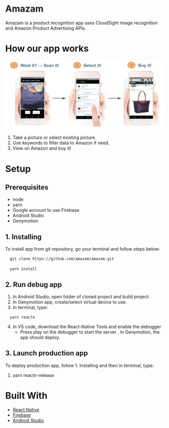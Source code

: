 # Amazam
Amazam is a product recognition app uses CloudSight image recognition and Amazon Product Advertising APIs.

# How our app works
![Amazam flow](images/amazamflow.jpg)
1. Take a picture or select existing picture.
2. Use keywords to filter data to Amazon if need.
3. View on Amazon and buy it!

# Setup
## Prerequisites
 - node 
 - yarn
 - Google account to use Firebase
 - Android Studio
 - Genymotion

## 1. Installing
To install app from git repository, go your terminal and follow steps below:
```
  git clone https://github.com/amazam/amazam.git

  yarn install
```
## 2. Run debug app
1. In Android Studio, open folder of cloned project and build project.
2. In Genymotion app, create/select virtual device to use.
3. In terminal, type:
```
  yarn reactn
```
4. In VS code, download the React-Native Tools and enable the debugger
    - Press play on the debugger to start the server
. In Genymotion, the app should deploy.

## 3. Launch production app
To deploy production app, follow 1. Installing and then in terminal, type:
1. yarn reactn-release



# Built With
- [React Native](https://facebook.github.io/react-native/docs/getting-started.html)
- [Firebase](https://firebase.google.com/docs/)
- [Android Studio](https://developer.android.com/studio/index.html)

